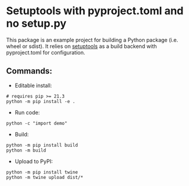 # Setuptools with pyproject.toml and no setup.py
This package is an example project for building a Python package (i.e. wheel or sdist). It relies on [setuptools](https://setuptools.readthedocs.io/en/latest/) as a build backend with pyproject.toml for configuration.

## Commands:

* Editable install:
```shell
# requires pip >= 21.3
python -m pip install -e .
```
* Run code:
```shell
python -c "import demo"
```
* Build:
```shell
python -m pip install build
python -m build
``````
* Upload to PyPI:
```shell
python -m pip install twine
python -m twine upload dist/*
```